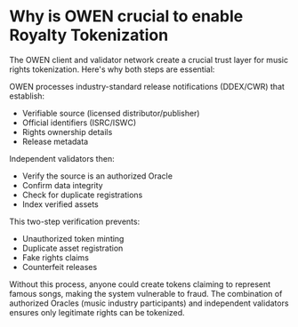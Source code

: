 # Why is OWEN crucial to enable Royalty Tokenization

The OWEN client and validator network create a crucial trust layer for music rights tokenization. Here's why both steps are essential:

OWEN processes industry-standard release notifications (DDEX/CWR) that establish:

* Verifiable source (licensed distributor/publisher)
* Official identifiers (ISRC/ISWC)
* Rights ownership details
* Release metadata

Independent validators then:

* Verify the source is an authorized Oracle
* Confirm data integrity
* Check for duplicate registrations
* Index verified assets

This two-step verification prevents:

* Unauthorized token minting
* Duplicate asset registration
* Fake rights claims
* Counterfeit releases

Without this process, anyone could create tokens claiming to represent famous songs, making the system vulnerable to fraud. The combination of authorized Oracles (music industry participants) and independent validators ensures only legitimate rights can be tokenized.
